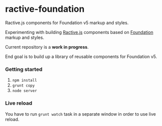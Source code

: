 # ractive-foundation
Ractive.js components for Foundation v5 markup and styles.

Experimenting with building [Ractive.js](http://www.ractivejs.org/) components based on [Foundation](http://foundation.zurb.com/docs/)  markup and styles.

Current repository is a __work in progress__.

End goal is to build up a library of reusable components for Foundation v5.

### Getting started

1. ```npm install```
2. ```grunt copy```
3. ```node server```

### Live reload
You have to run ```grunt watch``` task in a separate window in order to use live reload.
